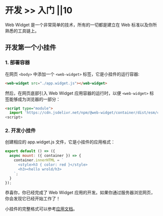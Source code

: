 # 开发 >> 入门 ||10

Web Widget 是一个非常简单的技术，所有的一切都是建立在 Web 标准以及你所熟悉的工具链上。

## 开发第一个小挂件

### 1. 部署容器

在网页 `<body>` 中添加一个 `<web-widget>` 标签，它是小挂件的运行容器:

```html
<web-widget src="./app.widget.js"></web-widget>
```

然后，在网页底部引入 Web Widget 应用容器的运行时，以便 `<web-widget>` 标签能够成为浏览器的一部分：

```html
<script type="module">
  import 'https://cdn.jsdelivr.net/npm/@web-widget/container/dist/esm/container.js';
<script>
```

### 2. 开发小挂件

创建相应的 app.widget.js 文件，它是小挂件的应用格式：

```js
export default () => ({
  async mount: ({ container }) => {
    container.innerHTML = `
      <style>h3 { color: red }</style>
      <h3><hello wrold/h3>
    `;
  }
});
```

恭喜你，你已经完成了 Web Widget 应用的开发。如果你通过服务器浏览网页，你会发现它已经开始工作了！

小挂件的完整格式可以参考[应用文档](../../docs/application/overview.md)。
